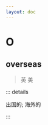 ```yaml
---
layout: doc
---
```


# O

## overseas
> 英 <Phonetic word="overseas" lang="en-GB" phonetic="/əˈvərɪz/"/>
> 美 <Phonetic word="overseas" lang="en-US" phonetic="/əˈvərɪz/"/>

::: details

出国的; 海外的

:::